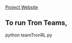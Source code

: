 <a href="https://andranik-sahakyan.github.io/team-tron-rl/" fontsize=20>Project Website</a>

## To run Tron Teams,
python teamTronRL.py
